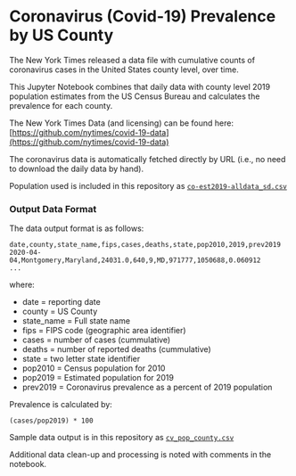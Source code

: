# Coronavirus (Covid-19) Prevalence by US County

The New York Times released a data file with cumulative counts of coronavirus cases in the United States county level, over time.

This Jupyter Notebook combines that daily data with county level 2019 population estimates from the US Census Bureau and calculates the prevalence for each county.

The New York Times Data (and licensing) can be found here: [https://github.com/nytimes/covid-19-data](https://github.com/nytimes/covid-19-data)

The coronavirus data is automatically fetched directly by URL (i.e., no need to download the daily data by hand).

Population used is included in this repository as [`co-est2019-alldata_sd.csv`](https://github.com/OptumCS/coronav2/blob/master/co-est2019-alldata_sd.csv)

### Output Data Format
The data output format is as follows:

```
date,county,state_name,fips,cases,deaths,state,pop2010,2019,prev2019
2020-04-04,Montgomery,Maryland,24031.0,640,9,MD,971777,1050688,0.060912
...
```
where:

* date = reporting date
* county = US County
* state_name = Full state name
* fips = FIPS code (geographic area identifier)
* cases = number of cases (cummulative)
* deaths = number of reported deaths (cummulative)
* state = two letter state identifier
* pop2010 = Census population for 2010
* pop2019 = Estimated population for 2019
* prev2019 = Coronavirus prevalence as a percent of 2019 population

Prevalence is calculated by:

```
(cases/pop2019) * 100
```
Sample data output is in this repository as [`cv_pop_county.csv`](https://github.com/OptumCS/coronav2/blob/master/cv_pop_county.csv)

Additional data clean-up and processing is noted with comments in the notebook.
